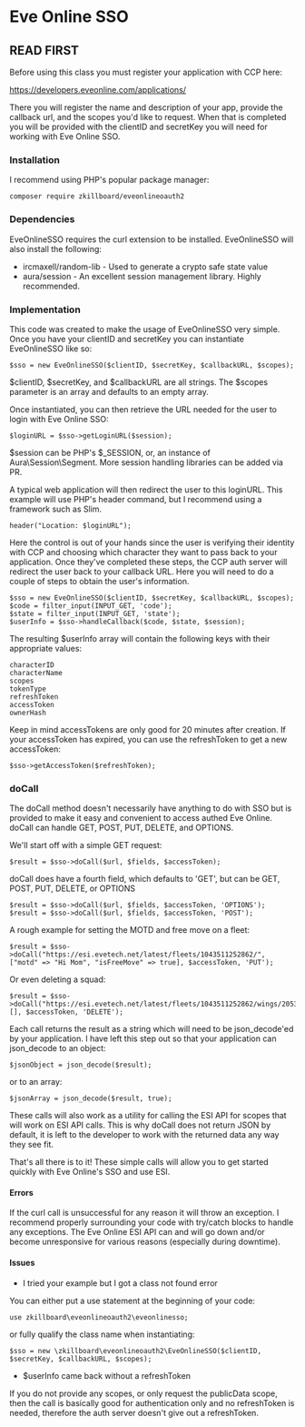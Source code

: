 # Eve Online SSO

## READ FIRST

Before using this class you must register your application with CCP here:

https://developers.eveonline.com/applications/

There you will register the name and description of your app, provide the callback url, and the scopes you'd like to request. When that is completed you will be provided with the clientID and secretKey you will need for working with Eve Online SSO.

### Installation

I recommend using PHP's popular package manager:

    composer require zkillboard/eveonlineoauth2

### Dependencies

EveOnlineSSO requires the curl extension to be installed. EveOnlineSSO will also install the following:

* ircmaxell/random-lib - Used to generate a crypto safe state value
* aura/session - An excellent session management library. Highly recommended.

### Implementation

This code was created to make the usage of EveOnlineSSO very simple. Once you have your clientID and secretKey you can instantiate EveOnlineSSO like so:

    $sso = new EveOnlineSSO($clientID, $secretKey, $callbackURL, $scopes);

$clientID, $secretKey, and $callbackURL are all strings. The $scopes parameter is an array and defaults to an empty array.

Once instantiated, you can then retrieve the URL needed for the user to login with Eve Online SSO:

    $loginURL = $sso->getLoginURL($session);

$session can be PHP's $_SESSION, or, an instance of Aura\Session\Segment. More session handling libraries can be added via PR.
    
A typical web application will then redirect the user to this loginURL. This example will use PHP's header command, but I recommend using a framework such as Slim.

    header("Location: $loginURL");

Here the control is out of your hands since the user is verifying their identity with CCP and choosing which character they want to pass back to your application. Once they've completed these steps, the CCP auth server will redirect the user back to your callback URL. Here you will need to do a couple of steps to obtain the user's information.

    $sso = new EveOnlineSSO($clientID, $secretKey, $callbackURL, $scopes);
    $code = filter_input(INPUT_GET, 'code');
    $state = filter_input(INPUT_GET, 'state');
    $userInfo = $sso->handleCallback($code, $state, $session);

The resulting $userInfo array will contain the following keys with their appropriate values:

    characterID
    characterName
    scopes
    tokenType
    refreshToken
    accessToken
    ownerHash

Keep in mind accessTokens are only good for 20 minutes after creation. If your accessToken has expired, you can use the refreshToken to get a new accessToken:

    $sso->getAccessToken($refreshToken);
    
### doCall

The doCall method doesn't necessarily have anything to do with SSO but is provided to make it easy and convenient to access authed Eve Online. doCall can handle GET, POST, PUT, DELETE, and OPTIONS.

We'll start off with a simple GET request:

    $result = $sso->doCall($url, $fields, $accessToken);

doCall does have a fourth field, which defaults to 'GET', but can be GET, POST, PUT, DELETE, or OPTIONS

    $result = $sso->doCall($url, $fields, $accessToken, 'OPTIONS');
    $result = $sso->doCall($url, $fields, $accessToken, 'POST');
    
A rough example for setting the MOTD and free move on a fleet:

    $result = $sso->doCall("https://esi.evetech.net/latest/fleets/1043511252862/", ["motd" => "Hi Mom", "isFreeMove" => true], $accessToken, 'PUT');

Or even deleting a squad:

    $result = $sso->doCall("https://esi.evetech.net/latest/fleets/1043511252862/wings/2053611252862/squads/3108711252862/", [], $accessToken, 'DELETE');

Each call returns the result as a string which will need to be json_decode'ed by your application. I have left this step out so that your application can json_decode to an object:

    $jsonObject = json_decode($result);

or to an array:

    $jsonArray = json_decode($result, true);
    
These calls will also work as a utility for calling the ESI API for scopes that will work on ESI API calls. This is why doCall does not return JSON by default, it is left to the developer to work with the returned data any way they see fit.
  
That's all there is to it! These simple calls will allow you to get started quickly with Eve Online's SSO and use ESI.

#### Errors

If the curl call is unsuccessful for any reason it will throw an exception. I recommend properly surrounding your code with try/catch blocks to handle any exceptions. The Eve Online ESI API can and will go down and/or become unresponsive for various reasons (especially during downtime).

#### Issues

* I tried your example but I got a class not found error

You can either put a use statement at the beginning of your code:

    use zkillboard\eveonlineoauth2\eveonlinesso;

or fully qualify the class name when instantiating:

    $sso = new \zkillboard\eveonlineoauth2\EveOnlineSSO($clientID, $secretKey, $callbackURL, $scopes);
    
* $userInfo came back without a refreshToken

If you do not provide any scopes, or only request the publicData scope, then the call is basically good for authentication only and no refreshToken is needed, therefore the auth server doesn't give out a refreshToken.
